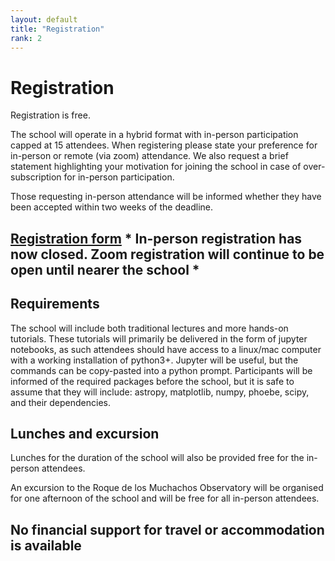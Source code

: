 ```yaml
---
layout: default
title: "Registration"
rank: 2
---
```

# Registration

Registration is free.

The school will operate in a hybrid format with in-person participation capped at 15 attendees.  When registering please state your preference for in-person or remote (via zoom) attendance.  We also request a brief statement highlighting your motivation for joining the school in case of over-subscription for in-person participation.

Those requesting in-person attendance will be informed whether they have been accepted within two weeks of the deadline.

## [Registration form](https://docs.google.com/forms/d/e/1FAIpQLScaVcu1drZViepYn_UZ1cHutmKqg0OJNNnxt_yAsP8-JnXuLg/viewform) * In-person registration has now closed.  Zoom registration will continue to be open until nearer the school *

## Requirements

The school will include both traditional lectures and more hands-on tutorials.  These tutorials will primarily be delivered in the form of jupyter notebooks, as such attendees should have access to a linux/mac computer with a working installation of python3+.  Jupyter will be useful, but the commands can be copy-pasted into a python prompt.  Participants will be informed of the required packages before the school, but it is safe to assume that they will include: astropy, matplotlib, numpy, phoebe, scipy, and their dependencies.

## Lunches and excursion

Lunches for the duration of the school will also be provided free for the in-person attendees.

An excursion to the Roque de los Muchachos Observatory will be organised for one afternoon of the school and will be free for all in-person attendees.

## No financial support for travel or accommodation is available
